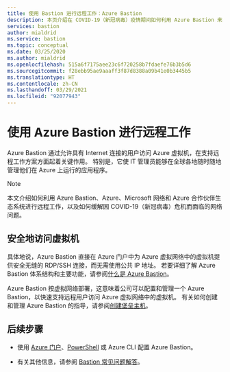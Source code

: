 ```yaml
---
title: 使用 Bastion 进行远程工作：Azure Bastion
description: 本页介绍在 COVID-19（新冠病毒）疫情期间如何利用 Azure Bastion 来实现远程工作。
services: bastion
author: mialdrid
ms.service: bastion
ms.topic: conceptual
ms.date: 03/25/2020
ms.author: mialdrid
ms.openlocfilehash: 515a6f7175aee23c6f720258b7fdaefe76b3b5d6
ms.sourcegitcommit: f28ebb95ae9aaaff3f87d8388a09b41e0b3445b5
ms.translationtype: HT
ms.contentlocale: zh-CN
ms.lasthandoff: 03/29/2021
ms.locfileid: "92077943"
---
```

# <a name="working-remotely-using-azure-bastion"></a>使用 Azure Bastion 进行远程工作

Azure Bastion 通过允许具有 Internet 连接的用户访问 Azure 虚拟机，在支持远程工作方案方面起着关键作用。 特别是，它使 IT 管理员能够在全球各地随时随地管理他们在 Azure 上运行的应用程序。

>[!NOTE]
>本文介绍如何利用 Azure Bastion、Azure、Microsoft 网络和 Azure 合作伙伴生态系统进行远程工作，以及如何缓解因 COVID-19（新冠病毒）危机而面临的网络问题。
>

## <a name="securely-access-virtual-machines"></a>安全地访问虚拟机

具体地说，Azure Bastion 直接在 Azure 门户中为 Azure 虚拟网络中的虚拟机提供安全无缝的 RDP/SSH 连接，而无需使用公共 IP 地址。 若要详细了解 Azure Bastion 体系结构和主要功能，请参阅[什么是 Azure Bastion](bastion-overview.md)。

Azure Bastion 按虚拟网络部署，这意味着公司可以配置和管理一个 Azure Bastion，以快速支持远程用户访问 Azure 虚拟网络中的虚拟机。 有关如何创建和管理 Azure Bastion 的指导，请参阅[创建堡垒主机](./tutorial-create-host-portal.md)。

## <a name="next-steps"></a>后续步骤

* 使用 [Azure 门户](./tutorial-create-host-portal.md)、[PowerShell](bastion-create-host-powershell.md) 或 Azure CLI 配置 Azure Bastion。

* 有关其他信息，请参阅 [Bastion 常见问题解答](bastion-faq.md)。